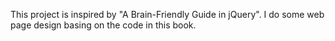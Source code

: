 This project is inspired by "A Brain-Friendly Guide in jQuery".
I do some web page design basing on the code in this book.
